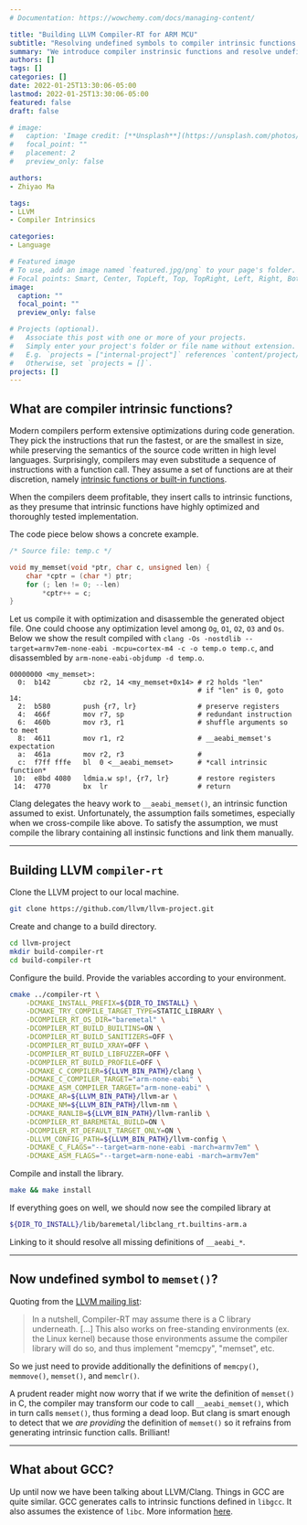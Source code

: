 ```yaml
---
# Documentation: https://wowchemy.com/docs/managing-content/

title: "Building LLVM Compiler-RT for ARM MCU"
subtitle: "Resolving undefined symbols to compiler intrinsic functions (`__aeabi_*`)."
summary: "We introduce compiler instrinsic functions and resolve undefined symbols to `__aeabi_*` when cross-compiling for ARM microcontrollers."
authors: []
tags: []
categories: []
date: 2022-01-25T13:30:06-05:00
lastmod: 2022-01-25T13:30:06-05:00
featured: false
draft: false

# image:
#   caption: 'Image credit: [**Unsplash**](https://unsplash.com/photos/CpkOjOcXdUY)'
#   focal_point: ""
#   placement: 2
#   preview_only: false

authors:
- Zhiyao Ma

tags:
- LLVM
- Compiler Intrinsics

categories:
- Language

# Featured image
# To use, add an image named `featured.jpg/png` to your page's folder.
# Focal points: Smart, Center, TopLeft, Top, TopRight, Left, Right, BottomLeft, Bottom, BottomRight.
image:
  caption: ""
  focal_point: ""
  preview_only: false

# Projects (optional).
#   Associate this post with one or more of your projects.
#   Simply enter your project's folder or file name without extension.
#   E.g. `projects = ["internal-project"]` references `content/project/deep-learning/index.md`.
#   Otherwise, set `projects = []`.
projects: []
---
```


## What are compiler intrinsic functions?

Modern compilers perform extensive optimizations during code generation. They pick the instructions that run the fastest, or are the smallest in size, while preserving the semantics of the source code written in high level languages. Surprisingly, compilers may even substitude a sequence of instructions with a function call. They assume a set of functions are at their discretion, namely [intrinsic functions or built-in functions](https://en.wikipedia.org/wiki/Intrinsic_function).

When the compilers deem profitable, they insert calls to intrinsic functions, as they presume that intrinsic functions have highly optimized and thoroughly tested implementation.

The code piece below shows a concrete example.

```c
/* Source file: temp.c */

void my_memset(void *ptr, char c, unsigned len) {
    char *cptr = (char *) ptr;
    for (; len != 0; --len)
        *cptr++ = c;
}
```

Let us compile it with optimization and disassemble the generated object file. One could choose any optimization level among `Og`, `O1`, `O2`, `O3` and `Os`. Below we show the result compiled with `clang -Os -nostdlib --target=armv7em-none-eabi -mcpu=cortex-m4 -c -o temp.o temp.c`, and disassembled by `arm-none-eabi-objdump -d temp.o`.

```text
00000000 <my_memset>:
  0:  b142        cbz r2, 14 <my_memset+0x14> # r2 holds "len"
                                              # if "len" is 0, goto 14:
  2:  b580        push {r7, lr}               # preserve registers
  4:  466f        mov r7, sp                  # redundant instruction
  6:  460b        mov r3, r1                  # shuffle arguments so to meet
  8:  4611        mov r1, r2                  # __aeabi_memset's expectation
  a:  461a        mov r2, r3                  #
  c:  f7ff fffe   bl  0 <__aeabi_memset>      # *call intrinsic function*
 10:  e8bd 4080   ldmia.w sp!, {r7, lr}       # restore registers
 14:  4770        bx  lr                      # return
```

Clang delegates the heavy work to `__aeabi_memset()`, an intrinsic function assumed to exist. Unfortunately, the assumption fails sometimes, especially when we cross-compile like above. To satisfy the assumption, we must compile the library containing all instinsic functions and link them manually.

___

## Building LLVM `compiler-rt`

Clone the LLVM project to our local machine.
```bash
git clone https://github.com/llvm/llvm-project.git
```

Create and change to a build directory.
```bash
cd llvm-project
mkdir build-compiler-rt
cd build-compiler-rt
```

Configure the build. Provide the variables according to your environment. 
```bash
cmake ../compiler-rt \
    -DCMAKE_INSTALL_PREFIX=${DIR_TO_INSTALL} \
    -DCMAKE_TRY_COMPILE_TARGET_TYPE=STATIC_LIBRARY \
    -DCOMPILER_RT_OS_DIR="baremetal" \
    -DCOMPILER_RT_BUILD_BUILTINS=ON \
    -DCOMPILER_RT_BUILD_SANITIZERS=OFF \
    -DCOMPILER_RT_BUILD_XRAY=OFF \
    -DCOMPILER_RT_BUILD_LIBFUZZER=OFF \
    -DCOMPILER_RT_BUILD_PROFILE=OFF \
    -DCMAKE_C_COMPILER=${LLVM_BIN_PATH}/clang \
    -DCMAKE_C_COMPILER_TARGET="arm-none-eabi" \
    -DCMAKE_ASM_COMPILER_TARGET="arm-none-eabi" \
    -DCMAKE_AR=${LLVM_BIN_PATH}/llvm-ar \
    -DCMAKE_NM=${LLVM_BIN_PATH}/llvm-nm \
    -DCMAKE_RANLIB=${LLVM_BIN_PATH}/llvm-ranlib \
    -DCOMPILER_RT_BAREMETAL_BUILD=ON \
    -DCOMPILER_RT_DEFAULT_TARGET_ONLY=ON \
    -DLLVM_CONFIG_PATH=${LLVM_BIN_PATH}/llvm-config \
    -DCMAKE_C_FLAGS="--target=arm-none-eabi -march=armv7em" \
    -DCMAKE_ASM_FLAGS="--target=arm-none-eabi -march=armv7em"
```

Compile and install the library.
```bash
make && make install
```

If everything goes on well, we should now see the compiled library at
```bash
${DIR_TO_INSTALL}/lib/baremetal/libclang_rt.builtins-arm.a
```

Linking to it should resolve all missing definitions of `__aeabi_*`.

___

## Now undefined symbol to `memset()`?

Quoting from the [LLVM mailing list](https://lists.llvm.org/pipermail/llvm-dev/2016-April/098187.html):
> In a nutshell, Compiler-RT may assume there is a C library underneath.
> [...]
> This also works on free-standing environments (ex. the Linux kernel) because those environments assume the compiler library will do so, and thus implement "memcpy", "memset", etc.

So we just need to provide additionally the definitions of `memcpy()`, `memmove()`, `memset()`, and `memclr()`.

A prudent reader might now worry that if we write the definition of `memset()` in C, the compiler may transform our code to call `__aeabi_memset()`, which in turn calls `memset()`, thus forming a dead loop. But clang is smart enough to detect that we *are providing* the definition of `memset()` so it refrains from generating intrinsic function calls. Brilliant!

___

## What about GCC?

Up until now we have been talking about LLVM/Clang. Things in GCC are quite similar. GCC generates calls to intrinsic functions defined in `libgcc`. It also assumes the existence of `libc`. More information [here](https://gcc.gnu.org/onlinedocs/gccint/Libgcc.html).
